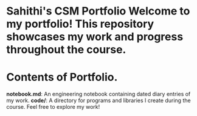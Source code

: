 # Sahithi's CSM Portfolio Welcome to my portfolio! This repository showcases my work and progress throughout the course.
# Contents of Portfolio.
**notebook.md**: An engineering notebook containing dated diary entries of my work.
**code/**: A directory for programs and libraries I create during the course.
Feel free to explore my work!
